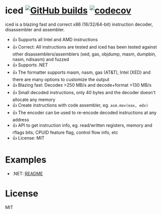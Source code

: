 # iced [![GitHub builds](https://github.com/joharasmus/iced/workflows/GitHub%20CI/badge.svg)](https://github.com/joharasmus/iced/actions) [![codecov](https://codecov.io/gh/icedland/iced/branch/master/graph/badge.svg)](https://codecov.io/gh/icedland/iced)

iced is a blazing fast and correct x86 (16/32/64-bit) instruction decoder, disassembler and assembler.

- 👍 Supports all Intel and AMD instructions
- 👍 Correct: All instructions are tested and iced has been tested against other disassemblers/assemblers (xed, gas, objdump, masm, dumpbin, nasm, ndisasm) and fuzzed
- 👍 Supports .NET
- 👍 The formatter supports masm, nasm, gas (AT&T), Intel (XED) and there are many options to customize the output
- 👍 Blazing fast: Decodes >250 MB/s and decode+format >130 MB/s
- 👍 Small decoded instructions, only 40 bytes and the decoder doesn't allocate any memory
- 👍 Create instructions with code assembler, eg. `asm.mov(eax, edx)`
- 👍 The encoder can be used to re-encode decoded instructions at any address
- 👍 API to get instruction info, eg. read/written registers, memory and rflags bits; CPUID feature flag, control flow info, etc
- 👍 License: MIT

# Examples

- .NET: [README](https://github.com/joharasmus/iced/blob/master/src/csharp/Intel/README.md)

# License

MIT
